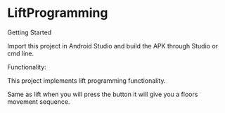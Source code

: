 # LiftProgramming

Getting Started

Import this project in Android Studio and build the APK through Studio or cmd line.

Functionality:

This project implements lift programming functionality.

Same as lift when you will press the button it will give you a floors movement sequence.

